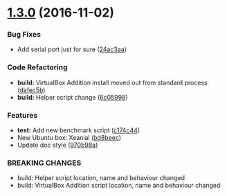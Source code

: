 <a name="1.3.0"></a>
# [1.3.0](https://github.com/senki/vagrant-boxes/compare/v1.3.0...v) (2016-11-02)


### Bug Fixes

* Add serial port just for sure ([24ac3aa](https://github.com/senki/vagrant-boxes/commit/24ac3aa))


### Code Refactoring

* **build:** VirtualBox Addition install moved out from standard process ([dafec5b](https://github.com/senki/vagrant-boxes/commit/dafec5b))
* **build:** Helper script change ([6c05998](https://github.com/senki/vagrant-boxes/commit/6c05998))


### Features

* **test:** Add new benchmark script ([c174c44](https://github.com/senki/vagrant-boxes/commit/c174c44))
* New Ubuntu box: Xeanial ([bd8beec](https://github.com/senki/vagrant-boxes/commit/bd8beec))
* Update doc style ([970b98a](https://github.com/senki/vagrant-boxes/commit/970b98a))


### BREAKING CHANGES

* build: Helper script location, name and behaviour changed
* build: VirtualBox Addition script location, name and behaviour changed
